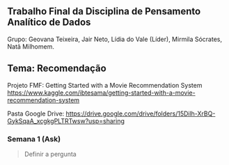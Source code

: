 ## Trabalho Final da Disciplina de Pensamento Analítico de Dados

Grupo: Geovana Teixeira, Jair Neto, Lídia do Vale (Líder), Mirmila Sócrates, Natã Milhomem.

## Tema: Recomendação
Projeto FMF:
Getting Started with a Movie Recommendation System
https://www.kaggle.com/ibtesama/getting-started-with-a-movie-recommendation-system

Pasta Google Drive:
https://drive.google.com/drive/folders/15Dilh-XrBQ-GykSqaA_xcgkgPLTRTwsw?usp=sharing
### Semana 1 (Ask)
> Definir a pergunta
